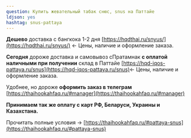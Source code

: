 ```yaml
---
question: Купить жевательный табак снюс, snus на Паттайе
ldjson: yes
hashtag: snus-pattaya
---
```


**Дешево** доставка с бангкока 1-2 дня [https://hqdthai.ru/snyus/](https://hqdthai.ru/snyus/) <- Цены, наличие и оформление заказа.

**Сегодня** дороже доставка и самовывоз сПратамнак **с оплатой наличными при получении** склад в Паттайе [https://hqd-iqos-pattaya.ru/snus](https://hqd-iqos-pattaya.ru/snus)<- Цены, наличие и оформление заказа.

Удобнее, но дороже **оформить заказ в телеграм** [https://thaihookahfaq.ru/#manager](https://thaihookahfaq.ru/#manager)

**Принимаем так же оплату с карт РФ, Беларуси, Украины и Казахстана.**

Прочитать полные условия -> [https://thaihookahfaq.ru/#pattaya-snus](https://thaihookahfaq.ru/#pattaya-snus)
